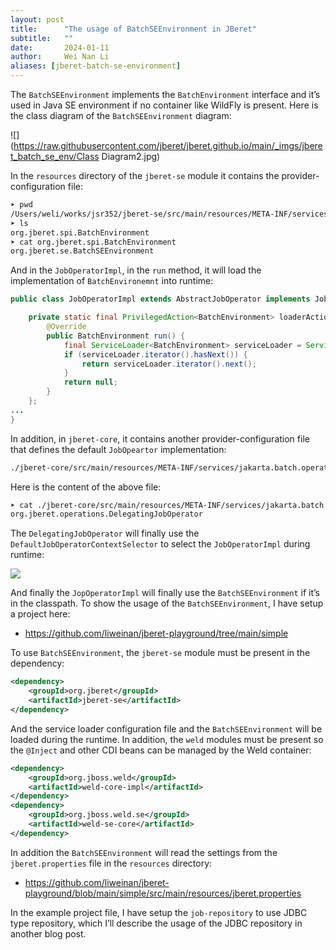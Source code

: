 ```yaml
---
layout: post
title:      "The usage of BatchSEEnvironment in JBeret"
subtitle:   ""
date:       2024-01-11
author:     Wei Nan Li
aliases: [jberet-batch-se-environment]
---
```


The `BatchSEEnvironment` implements the `BatchEnvironment` interface and it’s used in Java SE environment if no container like WildFly is present. Here is the class diagram of the `BatchSEEnvironment` diagram:

![](https://raw.githubusercontent.com/jberet/jberet.github.io/main/_imgs/jberet_batch_se_env/Class Diagram2.jpg)

In the `resources` directory of the `jberet-se` module it contains the provider-configuration file:

```bash
➤ pwd
/Users/weli/works/jsr352/jberet-se/src/main/resources/META-INF/services
➤ ls
org.jberet.spi.BatchEnvironment
➤ cat org.jberet.spi.BatchEnvironment
org.jberet.se.BatchSEEnvironment
```

And in the `JobOperatorImpl`, in the `run` method, it will load the implementation of `BatchEnvironemnt` into runtime:

```java
public class JobOperatorImpl extends AbstractJobOperator implements JobOperator {

    private static final PrivilegedAction<BatchEnvironment> loaderAction = new PrivilegedAction<BatchEnvironment>() {
        @Override
        public BatchEnvironment run() {
            final ServiceLoader<BatchEnvironment> serviceLoader = ServiceLoader.load(BatchEnvironment.class);
            if (serviceLoader.iterator().hasNext()) {
                return serviceLoader.iterator().next();
            }
            return null;
        }
    };
...
}
```

In addition, in `jberet-core`, it contains another provider-configuration file that defines the default `JobOpeartor` implementation:

```txt
./jberet-core/src/main/resources/META-INF/services/jakarta.batch.operations.JobOperator
```

Here is the content of the above file:

```bash
➤ cat ./jberet-core/src/main/resources/META-INF/services/jakarta.batch.operations.JobOperator
org.jberet.operations.DelegatingJobOperator
```

The `DelegatingJobOperator` will finally use the `DefaultJobOperatorContextSelector` to select the `JobOperatorImpl` during runtime:

![](https://raw.githubusercontent.com/jberet/jberet.github.io/main/_imgs/jberet_batch_se_env/image.png)

And finally the `JopOperatorImpl` will finally use the `BatchSEEnvironment` if it’s in the classpath. To show the usage of the `BatchSEEnvironment`, I have setup a project here:

- https://github.com/liweinan/jberet-playground/tree/main/simple

To use `BatchSEEnvironment`, the `jberet-se` module must be present in the dependency:

```xml
<dependency>
    <groupId>org.jberet</groupId>
    <artifactId>jberet-se</artifactId>
</dependency>
```

And the service loader configuration file and the `BatchSEEnvironment` will be loaded during the runtime. In addition, the `weld` modules must be present so the `@Inject` and other CDI beans can be managed by the Weld container:

```xml
<dependency>
    <groupId>org.jboss.weld</groupId>
    <artifactId>weld-core-impl</artifactId>
</dependency>
<dependency>
    <groupId>org.jboss.weld.se</groupId>
    <artifactId>weld-se-core</artifactId>
</dependency>
```

In addition the `BatchSEEnvironment` will read the settings from the `jberet.properties` file in the `resources` directory:

- https://github.com/liweinan/jberet-playground/blob/main/simple/src/main/resources/jberet.properties

In the example project file, I have setup the `job-repository` to use JDBC type repository, which I’ll describe the usage of the JDBC repository in another blog post.



